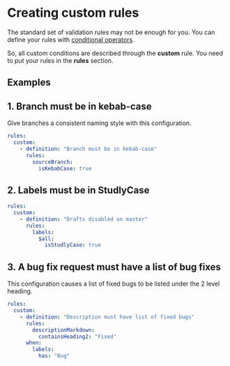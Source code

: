 # Creating custom rules

The standard set of validation rules may not be enough for you. You can define your rules with [conditional operators](conditions.md).

So, all custom conditions are described through the **custom** rule. You need to put your rules in the **rules** section.

## Examples

## 1. Branch must be in kebab-case

Give branches a consistent naming style with this configuration.

```yaml
rules:
  custom:
    - definition: "Branch must be in kebab-case"
      rules:
        sourceBranch:
          isKebabCase: true
```

## 2. Labels must be in StudlyCase

```yaml
rules:
  custom:
    - definition: "Drafts disabled on master"
      rules:
        labels:
          $all:
            isStudlyCase: true
```

## 3. A bug fix request must have a list of bug fixes

This configuration causes a list of fixed bugs to be listed under the 2 level heading.

```yaml
rules:
  custom:
    - definition: "Description must have list of fixed bugs"
      rules:
        descriptionMarkdown:
          containsHeading2: "Fixed"
      when:
        labels:
          has: "Bug"
```
